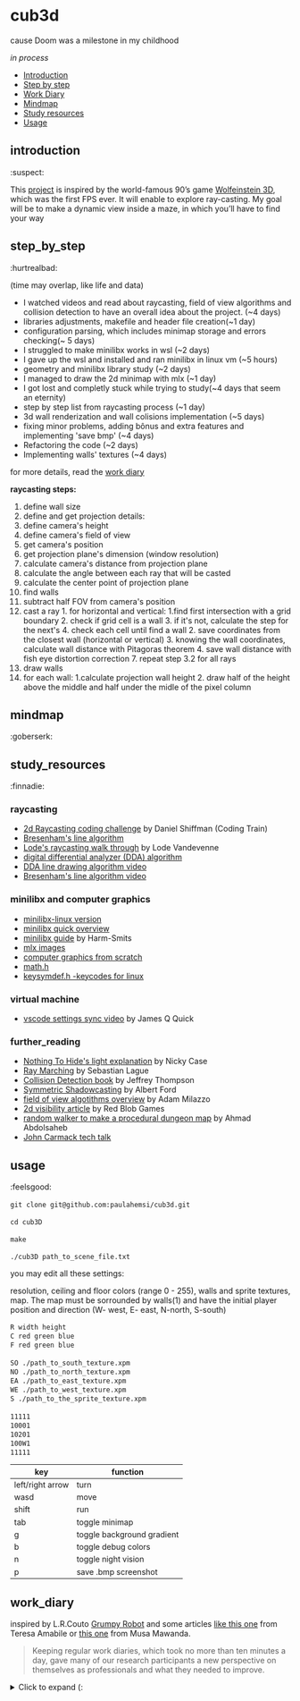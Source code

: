 # cub3d
cause Doom was a milestone in my childhood

*in process*

* [Introduction](#introduction)
* [Step by step](#step_by_step)
* [Work Diary](#work_diary)
* [Mindmap](#mindmap) 
* [Study resources](#study_resources)
* [Usage](#usage)

## introduction 
:suspect:

This [project](https://github.com/paulahemsi/cub3d/blob/main/study_resources/en.subject.pdf) is inspired by the world-famous 90’s game [Wolfeinstein 3D](https://pt.wikipedia.org/wiki/Wolfenstein_3D), which was the first FPS ever. It will enable to explore ray-casting. My goal will be to make a dynamic view inside a maze, in which you’ll have to find your way

## step_by_step 
:hurtrealbad:

(time may overlap, like life and data)
* I watched videos and read about raycasting, field of view algorithms and collision detection to have an overall idea about the project. (~4 days)
* libraries adjustments, makefile and header file creation(~1 day)
* configuration parsing, which includes minimap storage and errors checking(~ 5 days)
* I struggled to make minilibx works in wsl (~2 days)
* I gave up the wsl and installed and ran minilibx in linux vm (~5 hours)
* geometry and minilibx library study (~2 days)
* I managed to draw the 2d minimap with mlx (~1 day)
* I got lost and completly stuck while trying to study(~4 days that seem an eternity)
* step by step list from raycasting process (~1 day)
* 3d wall renderization and wall colisions implementation (~5 days)
* fixing minor problems, adding bônus and extra features and implementing 'save bmp' (~4 days)
* Refactoring the code (~2 days)
* Implementing walls' textures (~4 days)

for more details, read the [work diary](#work_diary)

**raycasting steps:**

1. define wall size
2. define and get projection details:
  1. define camera's height
  2. define camera's field of view
  3. get camera's position
  4. get projection plane's dimension (window resolution)
  5. calculate camera's distance from projection plane
  6. calculate the angle between each ray that will be casted
  7. calculate the center point of projection plane
3. find walls
  1. subtract half FOV from camera's position
  2. cast a ray
    1. for horizontal and vertical:
      1.find first intersection with a grid boundary
      2. check if grid cell is a wall
      3. if it's not, calculate the step for the next's
      4. check each cell until find a wall
    2. save coordinates from the closest wall (horizontal or vertical)
    3. knowing the wall coordinates, calculate wall distance with Pitagoras theorem
    4. save wall distance with fish eye distortion correction
    7. repeat step 3.2 for all rays
5. draw walls
  1. for each wall:
    1.calculate projection wall height
    2. draw half of the height above the middle and half under the midle of the pixel column

## mindmap 
:goberserk:

## study_resources
:finnadie:

### raycasting
* [2d Raycasting coding challenge](https://www.youtube.com/watch?v=TOEi6T2mtHo) by Daniel Shiffman (Coding Train)
* [Bresenham's line algorithm](https://en.wikipedia.org/wiki/Bresenham%27s_line_algorithm)
* [Lode's raycasting walk through](https://lodev.org/cgtutor/raycasting.html) by Lode Vandevenne
* [digital differential analyzer (DDA) algorithm](https://www.geeksforgeeks.org/dda-line-generation-algorithm-computer-graphics/)
* [DDA line drawing algorithm video](https://www.youtube.com/watch?v=W5P8GlaEOSI)
* [Bresenham's line algorithm video](https://www.youtube.com/watch?v=RGB-wlatStc&t=202s)

### minilibx and computer graphics
* [minilibx-linux version](https://github.com/42Paris/minilibx-linux)
* [minilibx quick overview](https://github.com/qst0/ft_libgfx/blob/master/man_mlx.md)
* [minilibx guide](https://harm-smits.github.io/42docs/libs/minilibx) by Harm-Smits
* [mlx images](https://github.com/keuhdall/images_example/blob/master/README.md)
* [computer graphics from scratch](https://www.scratchapixel.com/)
* [math.h](https://www.tutorialspoint.com/c_standard_library/math_h.htm)
* [keysymdef.h -keycodes for linux](https://cgit.freedesktop.org/xorg/proto/x11proto/tree/keysymdef.h)
 
### virtual machine
* [vscode settings sync video](https://www.youtube.com/watch?v=f-uzUsHTQ8s) by James Q Quick

### further_reading
* [Nothing To Hide's light explanation](https://ncase.me/sight-and-light/) by Nicky Case 
* [Ray Marching](https://www.youtube.com/watch?v=Cp5WWtMoeKg) by Sebastian Lague
* [Collision Detection book](http://www.jeffreythompson.org/collision-detection/) by Jeffrey Thompson
* [Symmetric Shadowcasting](https://www.albertford.com/shadowcasting/) by Albert Ford
* [field of view algotithms overview](http://www.adammil.net/blog/v125_Roguelike_Vision_Algorithms.html) by Adam Milazzo
* [2d visibility article](https://www.redblobgames.com/articles/visibility/) by Red Blob Games
* [random walker to make a procedural dungeon map](https://www.freecodecamp.org/news/how-to-make-your-own-procedural-dungeon-map-generator-using-the-random-walk-algorithm-e0085c8aa9a/) by Ahmad Abdolsaheb
* [John Carmack tech talk](https://www.youtube.com/watch?v=lHLpKzUxjGk)

## usage 
:feelsgood:

`git clone git@github.com:paulahemsi/cub3d.git`

`cd cub3D`

`make`

`./cub3D path_to_scene_file.txt`

you may edit all these settings:

resolution, ceiling and floor colors (range 0 - 255), walls and sprite textures, map. The map must be sorrounded by walls(1) and have the initial player position and direction (W- west, E- east, N-north, S-south)

```
R width height
C red green blue
F red green blue

SO ./path_to_south_texture.xpm
NO ./path_to_north_texture.xpm
EA ./path_to_east_texture.xpm
WE ./path_to_west_texture.xpm
S ./path_to_the_sprite_texture.xpm

11111
10001
10201
100W1
11111
```

key  | function |
---|------|
left/right arrow | turn				|
wasd | move					|
shift | run				|
tab | toggle minimap	|
g | toggle background gradient				|
b | toggle debug colors				|
n | toggle night vision				|
p | save .bmp screenshot				|



## work_diary

inspired by L.R.Couto [Grumpy Robot](https://github.com/lrcouto) and some articles [like this one](https://hbr.org/2011/04/four-reasons-to-keep-a-work-di) from Teresa Amabile or [this one](https://medium.com/the-productivity-inn/how-to-maintain-a-work-diary-for-better-career-growth-eb543f97c34b) from Musa Mawanda.

>Keeping regular work diaries, which took no more than ten minutes a day, gave many of our research participants a new perspective on themselves as professionals and what they needed to improve.

<details>
  <summary>Click to expand (:</summary>

* 16/03 and 17/03: I watched this free [course](https://courses.pikuma.com/courses/raycasting) *Introduction to Raycasting Theory with JavaScript* from Pikuma
and this [coding challenge](https://www.youtube.com/watch?v=TOEi6T2mtHo) *2d Raycasting with p5js* from Coding Train

* 18/03: I studied collision detection and field of view algotithms. [more info](#study) and start to code a js prototype with p5.js library to understand the concepts better

![](./study_resources/mindmaps/prototype_cub.gif)

* 19/03: I inserted ft_printf in libft and libft in cub project, making the necessaries adjustments. I created makefile with some rules (including a test rule with -fsanitize flag to check leaks during the process). I created cub3d header with a first struct organization to keep the informations from the .cub configuration file. I began this work diary and I started to study those new authorized functions:

* perror:

> The C library function void perror(const char *str) prints a descriptive error message to stderr. First the string str is printed, followed by a colon then a space.
[mais infos](https://www.tutorialspoint.com/c_standard_library/c_function_perror.htm)

* strerror: 

>The C library function char *strerror(int errnum) searches an internal array for the error number errnum and returns a pointer to an error message string. The error strings produced by strerror depend on the developing platform and compiler.
[mais infos](https://www.tutorialspoint.com/c_standard_library/c_function_strerror.htm)

* exit:

>The C library function void exit(int status) terminates the calling process immediately. Any open file descriptors belonging to the process are closed and any children of the process are inherited by process 1, init, and the process parent is sent a SIGCHLD signal.
[mais infos](https://www.tutorialspoint.com/c_standard_library/c_function_exit.htm)

I made main.c function and error handling for program arguments (.cub and flag --save). I began the error handling in the scene from the .cub file, parsing the possibles type identifiers.

* 20/03: I manage to adjust [vscode debugger for wsl](https://code.visualstudio.com/docs/cpp/launch-json-reference) thanks to [this extension](https://code.visualstudio.com/docs/remote/wsl-tutorial). I began a error handling mindmap.

![](./study_resources/mindmaps/cub3d_errors.jpg)

* 21/03: I manage to save textures paths and resolution, floor and ceiling values in theyer own variables (inside configs struct).
I still need to deal with the map and double configs.

* 22/03: Paths duplicicty problem solved! It was easier than I've imagined, I'm very glad with this path function =) I realised that resolution and color duplicity was already solved because of the function logic. yey!

* 23/03: I finished map and walls errors handling. Map correctly stored in a 2d array.

* 24/03: I included minilibx but I'm struggling to create a window with it. May be is an Wsl issue :/

![](./study_resources/mindmaps/check__walls.jpg)

* 25/03: I gave up wsl and started working on the vm. The window with mlx was created and I managed to render some pixels and lines (yey!). I started to study geometry in computer graphics

> linear algebra is a branch of mathematics that has to do with the study of vectors. 

>A vector can be represented as an array of numbers. This array of numbers, which can assume any desired length, is also sometimes called a tuple in mathematics.

>Here, a point is a position in a three-dimensional space. A vector, on the other hand, usually means a direction (and some corresponding magnitude, or size) in three-dimensional space. Vectors can be thought of as arrows pointing various directions.

Player position and player orientation are now been saved in the configs struct, I bet it will be very important in the future.

* 26/03: I studied minilibx man pages and function. I was able to make a color gradient playing with rgb values in some kind of loop and...: the minimap is now being rendered! =D 
I'm still not sure if it will be better to render it in another window or in the same one.

![](study_resources/minimap.png)

* 27/03: The code was refactored and the player now answer to `w a s d` keys to walk in the minimap (in the wrong way, though).

* 29/03: I fixed some of the walking problems, now the player moves when the key is pressed (not released). Minilibx study still going on. I should probably go back to the maths in the next days. I'm also trying to understand which flow the program should have from now on.

* 30/03: I started a mindmap from the flow I will need to take to continue the program and also studied DDA and Bresenham's line drawing algorithm. I'll probably use Bresenham's, it is more complex to understand but aparently much more efficient and accurate.

* 31/03: I implemented Bresenham's algorithm to put lines and watched tons of raycasting videos on youtube. Still trying to figure what will be the best approach from now on.

* 1/04: I've just realized that something went wrong with Bresenham's implementation. Trying to fix it. Hours later: done! Now the player has a line pointing at the direction and walks acordly.

* 2/04: after days of struggling, I finally managed to make a list from the steps the raycast requires. Thanks to this [wonderfull resource](https://permadi.com/1996/05/ray-casting-tutorial-table-of-contents/) by F. Permadi. I started to implement horizontal colision checking for the first ray.

* 5/04: Bresenham's algorithm is finally working properly, so I managed to make the gradient background. Minimap has now transparent background and is toggled by the alt key.

* 6/04: Player is moving and turning accordingly. Wall collisions aren't working precisely yet.

* 7/04: *wall_collisions* 7 vs 1 *paula*

* 8/04: *wall_collisions* 8 vs 5 *paula*

* 9/04: Every dog has its day. Not only the wall collisions are working (99%), but also the walls are beeing rendered! **And** running/walking is implemented! 
I also implemented invisibility and crouching, but the result got a little bit awkward, so I took them off for now.

![](study_resources/walls.gif)

* 10/04: I should have worked on the walls' textures, but I polished the gradients instead. The walls are still with solid color, but now the program knows how to make a nice gradient with whatever input of ceiling and floor colors the users chooses. The player is walking like a crab as it should with `a` and `d` keys. Simple shadow effect on the walls implemented.

* 11/04: I implemented debug colors, that can be toggled with the `b` key :)

* 12/04: I'm still procrastinating a bit, avoiding facing the textures and the bmp save, so I implemented secret doors instead. As they are secret, it's hard to see while testing, so I polished a bit the debug colors to also show those new invisible doors. In the minimap, though, is too easy to discover some of the secrets, so maybe it would be a nice touch to have a map item that unlocks the minimap access. Late in the night, finally the bmp image is being saved when the flag --save is used. I also implemented a print screen key (`p`), so the player can save a screenshot at any moment.

* 13/04: Walls' bug fixed, now the rays know the correct collisions direction even in the tricky interseccions. Night vision implemented.

* 14/04: I started to study the textures implementation, but then I realized I need to change some thinks in my structs. Therefore, I'm refactoring the whole code, beggining with a reorganization of all the structs. Is getting much better, but it's a lot of work.

* 15/04: New structs are implemented

* 16/04: The walls' textures are melting my brain

* 17/04: Bugs are beautiful

![](study_resources/bugs_are_beautiful.gif)

* 18/04: Oh my! The walls' textures are there! They have some issues? Yes. But they are there!

* 19/04: All libft's functions are now in the new norme v3, and I've realised that some of the walls issues was just a matter of adjusting the size of the images (they must have 64 x 64).

* 20/04: I started to deal with the sprites. Sprites' positions are being saved, but the sprite renderization is still a mess. The walls' textures are now being render accordingly with the direction that's facing (4 patterns, one for each direction).

* 21/04: I spent the hole day working on the sprites and in the end needed to go back to my last git commit 'cause nothing worked. Mug.

* 22/04: Still in the sprite's swamp

* 23/04: 

</details>

